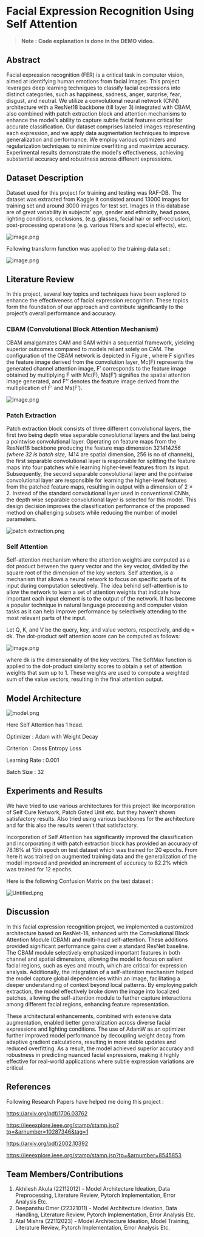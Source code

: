 # Facial Expression Recognition Using Self Attention

> **Note :**
**Code explanation is done in the DEMO video.**
> 

## Abstract

Facial expression recognition (FER) is a critical task in computer vision, aimed at identifying human emotions from facial images. This project leverages deep learning techniques to classify facial expressions into distinct categories, such as happiness, sadness, anger, surprise, fear, disgust, and neutral. We utilize a convolutional neural network (CNN) architecture with a ResNet18 backbone (till layer 3) integrated with CBAM, also combined with patch extraction block and attention mechanisms to enhance the model’s ability to capture subtle facial features critical for accurate classification. Our dataset comprises labeled images representing each expression, and we apply data augmentation techniques to improve generalization and performance. We employ various optimizers and regularization techniques to minimize overfitting and maximize accuracy. Experimental results demonstrate the model's effectiveness, achieving substantial accuracy and robustness across different expressions.

## Dataset Description

Dataset used for this project for training and testing was RAF-DB. The dataset was extracted from Kaggle it consisted around 13000 images for training set and around 3000 images for test set. Images in this database are of great variability in subjects' age, gender and ethnicity, head poses, lighting conditions, occlusions, (e.g. glasses, facial hair or self-occlusion), post-processing operations (e.g. various filters and special effects), etc. 

![image.png](image.png)

Following transform function was applied to the training data set :

![image.png](image%201.png)

## **Literature Review**

In this project, several key topics and techniques have been explored to enhance the effectiveness of facial expression recognition. These topics form the foundation of our approach and contribute significantly to the project’s overall performance and accuracy.

### CBAM (Convolutional Block Attention Mechanism)

CBAM amalgamates CAM and SAM within a sequential framework, yielding superior outcomes compared to models reliant solely on CAM. The configuration of the CBAM network is depicted in Figure , where F signifies the feature image
derived from the convolution layer, Mc(F) represents the generated channel attention image, F’ corresponds to the feature image obtained by multiplying F with Mc(F), Ms(F’) signifies the spatial attention image generated, and F’’ denotes the feature image derived from the multiplication of F’ and Ms(F’).

![image.png](image%202.png)

### Patch Extraction

Patch extraction block consists of three different convolutional layers, the first two being depth wise separable convolutional layers and the last being a pointwise convolutional layer. Operating on feature maps from the ResNet18 backbone producing the feature map dimension 32*14*14*256 (where 32 is batch size, 14*14 are spatial dimension, 256 is no of channels), the first separable convolutional layer is responsible for splitting the feature maps into four patches while learning higher-level features from its input. Subsequently, the second separable convolutional layer and the pointwise convolutional layer are responsible for learning the higher-level features from the patched feature maps, resulting in output with a dimension of 2 × 2. Instead of the standard convolutional layer used in conventional CNNs, the depth wise separable convolutional layer is selected for this model. This design decision improves the classification performance of the proposed method on challenging subsets while reducing the number of model parameters.  

![patch extraction.png](patch_extraction.png)

### Self Attention

Self-attention mechanism where the attention weights are computed as a dot product between the query vector and the key vector, divided by the square root of the dimension of the key vectors. Self attention, is a mechanism that allows a neural network to focus on specific parts of its input during computation selectively. The idea behind self-attention is to allow the network to learn a set of attention weights that indicate how important each input element is to the output of the network. It has become a popular technique in natural language processing and computer vision tasks as it can help improve performance by selectively attending to the most relevant parts of the input.

Let Q, K, and V be the query, key, and value vectors, respectively, and dq = dk. The dot-product self attention score can be computed as follows:

![image.png](image%203.png)

where dk is the dimensionality of the key vectors. The SoftMax function is applied to the dot-product similarity scores to obtain a set of attention weights that sum up to 1. These weights are used to compute a weighted sum of the value vectors, resulting in the final attention output.

## Model Architecture

![model.png](6b5a58f1-124d-46c9-8b26-78dce190b9c1.png)

Here Self Attention has 1 head.

Optimizer : Adam with Weight Decay

Criterion : Cross Entropy Loss

Learning Rate : 0.001

Batch Size : 32

## Experiments and Results

We have tried to use various architectures for this project like incorporation of Self Cure Network, Patch Gated Unit etc. but they haven't shown satisfactory results. Also tried using various backbones for the architecture and for this also the results weren't that satisfactory. 

Incorporation of Self Attention has significantly improved the classification and incorporating it with patch extraction block has provided an accuracy of 78.16% at 15th epoch on test dataset which was trained for 20 epochs. From here it was trained on augmented training data and the generalization of the model improved and provided an increment of accuracy to 82.2% which was trained for 12 epochs.

Here is the following Confusion Matrix on the test dataset :

![Untitled.png](Untitled.png)

## Discussion

In this facial expression recognition project, we implemented a customized architecture based on ResNet-18, enhanced with the Convolutional Block Attention Module (CBAM) and multi-head self-attention. These additions provided significant performance gains over a standard ResNet baseline. The CBAM module selectively emphasized important features in both channel and spatial dimensions, allowing the model to focus on salient facial regions, such as eyes and mouth, which are critical for expression analysis. Additionally, the integration of a self-attention mechanism helped the model capture global dependencies within an image, facilitating a deeper understanding of context beyond local patterns. By employing patch extraction, the model effectively broke down the image into localized patches, allowing the self-attention module to further capture interactions among different facial regions, enhancing feature representation.

These architectural enhancements, combined with extensive data augmentation, enabled better generalization across diverse facial expressions and lighting conditions. The use of AdamW as an optimizer further improved model performance by decoupling weight decay from adaptive gradient calculations, resulting in more stable updates and reduced overfitting. As a result, the model achieved superior accuracy and robustness in predicting nuanced facial expressions, making it highly effective for real-world applications where subtle expression variations are critical.

## References

Following Research Papers have helped me doing this project :

https://arxiv.org/pdf/1706.03762 

https://ieeexplore.ieee.org/stamp/stamp.jsp?tp=&arnumber=10287346&tag=1 

https://arxiv.org/pdf/2002.10392

https://ieeexplore.ieee.org/stamp/stamp.jsp?tp=&arnumber=8545853

## Team Members/Contributions

1. Akhilesh Akula (22112012) - 
Model Architecture Ideation, Data Preprocessing, Literature Review, Pytorch Implementation, Error Analysis Etc.
2. Deepanshu Omer (22321011) - 
Model Architecture Ideation, Data Handling, Literature Review, Pytorch Implementation, Error Analysis Etc.
3. Atal Mishra (22112023) - 
Model Architecture Ideation, Model Training, Literature Review, Pytorch Implementation, Error Analysis Etc.